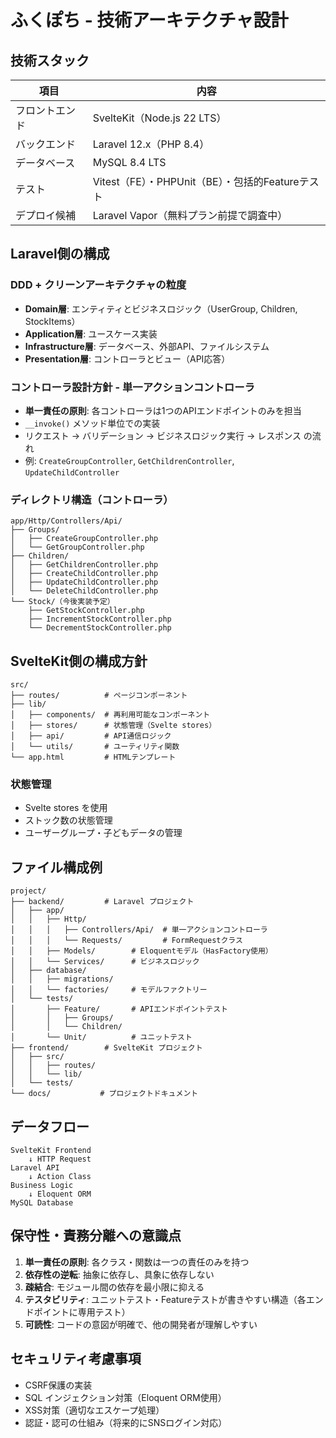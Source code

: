 # ふくぽち - 技術アーキテクチャ設計

## 技術スタック

| 項目 | 内容 |
|------|------|
| フロントエンド | SvelteKit（Node.js 22 LTS） |
| バックエンド | Laravel 12.x（PHP 8.4） |
| データベース | MySQL 8.4 LTS |
| テスト | Vitest（FE）・PHPUnit（BE）・包括的Featureテスト |
| デプロイ候補 | Laravel Vapor（無料プラン前提で調査中） |

## Laravel側の構成

### DDD + クリーンアーキテクチャの粒度

- **Domain層**: エンティティとビジネスロジック（UserGroup, Children, StockItems）
- **Application層**: ユースケース実装
- **Infrastructure層**: データベース、外部API、ファイルシステム
- **Presentation層**: コントローラとビュー（API応答）

### コントローラ設計方針 - 単一アクションコントローラ

- **単一責任の原則**: 各コントローラは1つのAPIエンドポイントのみを担当
- `__invoke()` メソッド単位での実装
- リクエスト → バリデーション → ビジネスロジック実行 → レスポンス の流れ
- 例: `CreateGroupController`, `GetChildrenController`, `UpdateChildController`

### ディレクトリ構造（コントローラ）
```
app/Http/Controllers/Api/
├── Groups/
│   ├── CreateGroupController.php
│   └── GetGroupController.php
├── Children/
│   ├── GetChildrenController.php
│   ├── CreateChildController.php
│   ├── UpdateChildController.php
│   └── DeleteChildController.php
└── Stock/（今後実装予定）
    ├── GetStockController.php
    ├── IncrementStockController.php
    └── DecrementStockController.php
```

## SvelteKit側の構成方針

```
src/
├── routes/          # ページコンポーネント
├── lib/
│   ├── components/  # 再利用可能なコンポーネント
│   ├── stores/      # 状態管理（Svelte stores）
│   ├── api/         # API通信ロジック
│   └── utils/       # ユーティリティ関数
└── app.html         # HTMLテンプレート
```

### 状態管理

- Svelte stores を使用
- ストック数の状態管理
- ユーザーグループ・子どもデータの管理

## ファイル構成例

```
project/
├── backend/         # Laravel プロジェクト
│   ├── app/
│   │   ├── Http/
│   │   │   ├── Controllers/Api/  # 単一アクションコントローラ
│   │   │   └── Requests/         # FormRequestクラス
│   │   ├── Models/        # Eloquentモデル（HasFactory使用）
│   │   └── Services/      # ビジネスロジック
│   ├── database/
│   │   ├── migrations/
│   │   └── factories/     # モデルファクトリー
│   └── tests/
│       ├── Feature/       # APIエンドポイントテスト
│       │   ├── Groups/
│       │   └── Children/
│       └── Unit/          # ユニットテスト
├── frontend/        # SvelteKit プロジェクト
│   ├── src/
│   │   ├── routes/
│   │   └── lib/
│   └── tests/
└── docs/           # プロジェクトドキュメント
```

## データフロー

```
SvelteKit Frontend
    ↓ HTTP Request
Laravel API
    ↓ Action Class
Business Logic
    ↓ Eloquent ORM
MySQL Database
```

## 保守性・責務分離への意識点

1. **単一責任の原則**: 各クラス・関数は一つの責任のみを持つ
2. **依存性の逆転**: 抽象に依存し、具象に依存しない
3. **疎結合**: モジュール間の依存を最小限に抑える
4. **テスタビリティ**: ユニットテスト・Featureテストが書きやすい構造（各エンドポイントに専用テスト）
5. **可読性**: コードの意図が明確で、他の開発者が理解しやすい

## セキュリティ考慮事項

- CSRF保護の実装
- SQL インジェクション対策（Eloquent ORM使用）
- XSS対策（適切なエスケープ処理）
- 認証・認可の仕組み（将来的にSNSログイン対応）